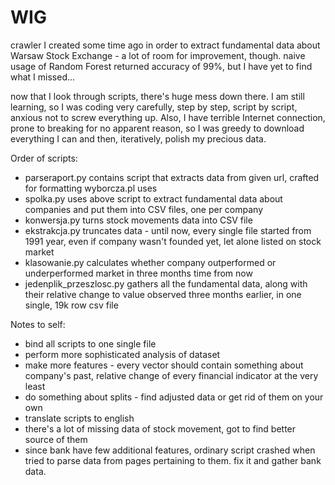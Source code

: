 # WIG
crawler I created some time ago in order to extract fundamental data about Warsaw Stock Exchange - a lot of room for improvement, though. naive usage of Random Forest returned accuracy of 99%, but I have yet to find what I missed...

now that I look through scripts, there's huge mess down there. I am still learning, so I was coding very carefully, step by step, script by script, anxious not to screw everything up. Also, I have terrible Internet connection, prone to breaking for no apparent reason, so I was greedy to download everything I can and then, iteratively, polish my precious data.

Order of scripts:
- parseraport.py contains script that extracts data from given url, crafted for formatting wyborcza.pl uses
- spolka.py uses above script to extract fundamental data about companies and put them into CSV files, one per company
- konwersja.py turns stock movements data into CSV file
- ekstrakcja.py truncates data - until now, every single file started from 1991 year, even if company wasn't founded yet, let alone listed on stock market
- klasowanie.py calculates whether company outperformed or underperformed market in three months time from now
- jedenplik_przeszlosc.py gathers all the fundamental data, along with their relative change to value observed three months earlier, in one single, 19k row csv file

Notes to self:
- bind all scripts to one single file
- perform more sophisticated analysis of dataset
- make more features - every vector should contain something about company's past, relative change of every financial indicator at the very least
- do something about splits - find adjusted data or get rid of them on your own
- translate scripts to english
- there's a lot of missing data of stock movement, got to find better source of them
- since bank have few additional features, ordinary script crashed when tried to parse data from pages pertaining to them. fix it and gather bank data. 
